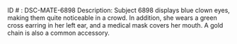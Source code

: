 ID # : DSC-MATE-6898
Description: Subject 6898 displays blue clown eyes, making them quite noticeable in a crowd. In addition, she wears a green cross earring in her left ear, and a medical mask covers her mouth. A gold chain is also a common accessory.
